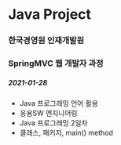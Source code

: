 # Java Project
### 한국경영원 인재개발원
### SpringMVC 웹 개발자 과정

##### 2021-01-28

* Java 프로그래밍 언어 활용
* 응용SW 엔지니어링
* Java 프로그래밍 2일차
* 클래스, 패키지, main() method